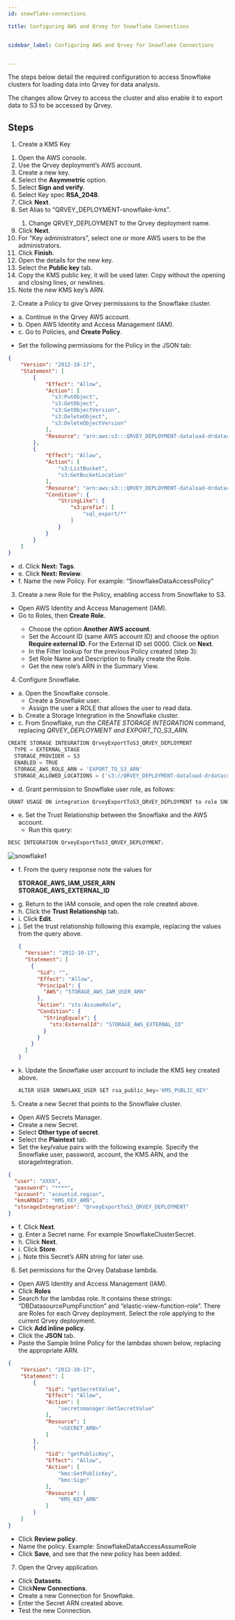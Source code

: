 ```yaml
---
id: snowflake-connections

title: Configuring AWS and Qrvey for Snowflake Connections


sidebar_label: Configuring AWS and Qrvey for Snowflake Connections


---
```

<div style={{textAlign: "justify"}}>

The steps below detail the required configuration to access Snowflake clusters for loading data into Qrvey for data analysis.

The changes allow Qrvey to access the cluster and also enable it to export data to S3 to be accessed by Qrvey.

## Steps 
1. Create a KMS Key
<ol style={{listStyleType: 'lower-alpha'}}>
<li>Open the AWS console. </li>
<li>Use the Qrvey deployment’s AWS account.</li>
<li>Create a new key.</li>
<li>Select the <b>Asymmetric</b> option.</li>
<li>Select <b>Sign and verify</b>.</li>
<li>Select Key spec <b>RSA_2048</b>.</li>
<li>Click <b>Next</b>.</li>
<li>Set Alias to “QRVEY_DEPLOYMENT-snowflake-kms”.</li>
<ol style={{listStyle: 'lower-roman'}}>
<li>Change QRVEY_DEPLOYMENT to the Qrvey deployment name.</li>
</ol>
<li>Click <b>Next</b>.</li>
<li>For “Key administrators”, select one or more AWS users to be the administrators.</li>
<li>Click <b>Finish</b>.</li>
<li>Open the details for the new key.</li>
<li>Select the <b>Public key</b> tab.</li>
<li>Copy the KMS public key, it will be used later. Copy without the opening and closing lines, or newlines.</li>
<li>Note the new KMS key’s ARN.</li>
</ol>

2. Create a Policy to give Qrvey permissions to the Snowflake cluster.
<ul style={{listStyle: 'none'}}>
<li>a. Continue in the Qrvey AWS account.</li>
<li>b. Open AWS Identity and Access Management (IAM).</li>
<li>c. Go to Policies, and <b>Create Policy</b>.</li>
</ul>
<ul style={{listStyle: 'lower-roman', marginLeft: '40px'}}>
<li>Set the following permissions for the Policy in the JSON tab:</li>
</ul>

```json
{
    "Version": "2012-10-17",
    "Statement": [
        {
            "Effect": "Allow",
            "Action": [
              "s3:PutObject",
              "s3:GetObject",
              "s3:GetObjectVersion",
              "s3:DeleteObject",
              "s3:DeleteObjectVersion"
            ],
            "Resource": "arn:aws:s3:::QRVEY_DEPLOYMENT-dataload-drdatacommons/sql_export/*"
        },
        {
            "Effect": "Allow",
            "Action": [
                "s3:ListBucket",
                "s3:GetBucketLocation"
            ],
            "Resource": "arn:aws:s3:::QRVEY_DEPLOYMENT-dataload-drdatacommons",
            "Condition": {
                "StringLike": {
                    "s3:prefix": [
                        "sql_export/*"
                    ]
                }
            }
        }
    ]
}
```

<ul style={{listStyle: 'none', marginLeft: '20px'}}>
<li>d. Click <b>Next: Tags</b>.</li>
<li>e. Click <b>Next: Review</b>.</li>
<li>f. Name the new Policy. For example: “SnowflakeDataAccessPolicy”</li>
</ul>

3. Create a new Role for the Policy, enabling access from Snowflake to S3.
<ul style={{listStyle: 'lower-alpha'}}>
<li>Open AWS Identity and Access Management (IAM). </li>
<li>Go to Roles, then <b>Create Role</b>.</li>
<ul style={{listStyle: 'lower-roman'}}>
<li>Choose the option <b>Another AWS account</b>.</li>
<li>Set the Account ID (same AWS account ID) and choose the option <b>Require external ID</b>. For the External ID set 0000. Click on <b>Next</b>.</li>
<li>In the Filter lookup for the previous Policy created (step 3):</li>
<li>Set Role Name and Description to finally create the Role.</li>
<li>Get the new role’s ARN in the Summary View.</li>
</ul>
</ul>

4. Configure Snowflake.
<ul style={{listStyle: 'none'}}>
<li>a. Open the Snowflake console.
<ul style={{listStyle: 'lower-roman'}}>
<li>Create a Snowflake user.</li>
<li>Assign the user a ROLE that allows the user to read data.</li>
</ul></li>
<li>b. Create a Storage Integration in the Snowflake cluster.</li>
<li>c. From Snowflake, run the <i>CREATE STORAGE INTEGRATION</i> command, replacing <i>QRVEY_DEPLOYMENT and EXPORT_TO_S3_ARN.</i></li>
</ul>

```js
CREATE STORAGE INTEGRATION QrveyExportToS3_QRVEY_DEPLOYMENT
  TYPE = EXTERNAL_STAGE
  STORAGE_PROVIDER = S3
  ENABLED = TRUE
  STORAGE_AWS_ROLE_ARN = 'EXPORT_TO_S3_ARN'
  STORAGE_ALLOWED_LOCATIONS = ('s3://QRVEY_DEPLOYMENT-dataload-drdatacommons/sql_export/')
```

<ul style={{listStyle: 'none', marginLeft: '20px'}}>
<li>d. Grant permission to Snowflake user role, as follows:</li>
</ul>

```js
GRANT USAGE ON integration QrveyExportToS3_QRVEY_DEPLOYMENT to role SNOWFLAKE_USER_ROLE;
```
<ul style={{listStyle: 'none', marginLeft: '20px'}}>
<li>e. Set the Trust Relationship between the Snowflake and the AWS account.
  <ul style={{listStyle: 'lower-roman'}}>
  <li>Run this query:</li>
  </ul></li>
</ul>

```js
DESC INTEGRATION QrveyExportToS3_QRVEY_DEPLOYMENT;
```

![snowflake1](https://s3.amazonaws.com/cdn.qrvey.com/documentation_assets/get-started/managing-aws-cluster/snowflake.1.all.png)

<ul style={{listStyle: 'none', marginLeft: '20px'}}>
<li>f. From the query response note the values for

<b>STORAGE_AWS_IAM_USER_ARN  
STORAGE_AWS_EXTERNAL_ID
</b>
</li>

<li>g. Return to the IAM console, and open the role created above.</li>
<li>h. Click the <b>Trust Relationship</b> tab.</li>
<li>i. Click <b>Edit</b>.</li>
<li>j. Set the trust relationship following this example, replacing the values from the query above.</li>

```json
{
  "Version": "2012-10-17",
  "Statement": [
    {
      "Sid": "",
      "Effect": "Allow",
      "Principal": {
        "AWS": "STORAGE_AWS_IAM_USER_ARN"
      },
      "Action": "sts:AssumeRole",
      "Condition": {
        "StringEquals": {
          "sts:ExternalId": "STORAGE_AWS_EXTERNAL_ID"
        }
      }
    }
  ]
}
```
<li>k. Update the Snowflake user account to include the KMS key created above. <br/>

```js
ALTER USER SNOWFLAKE_USER SET rsa_public_key='KMS_PUBLIC_KEY'
```
</li>
</ul>

5. Create a new Secret that points to the Snowflake cluster.
<ul style={{listStyle: 'lower-alpha'}}>
<li>Open AWS Secrets Manager.</li>
<li>Create a new Secret.</li>
<li>Select <b>Other type of secret</b>.</li>
<li>Select the <b>Plaintext</b> tab.</li>
<li>Set the key/value pairs with the following example. Specify the Snowflake user, password, account, the KMS ARN, and the storageIntegration.</li>
</ul>

```json
{
  "user": "XXXX",
  "password": "****",
  "account": "acountid.region",
  "kmsARNId": "KMS_KEY_ARN",
  "storageIntegration": "QrveyExportToS3_QRVEY_DEPLOYMENT"
}
```
<ul style={{listStyle: 'none', marginLeft: '20px'}}>
<li>f. Click <b>Next</b>.</li>
<li>g. Enter a Secret name. For example SnowflakeClusterSecret.</li>
<li>h. Click <b>Next</b>.</li>
<li>i. Click <b>Store</b>.</li>
<li>j. Note this Secret’s ARN string for later use.</li>
</ul>

6. Set permissions for the Qrvey Database lambda.
<ul style={{listStyle: 'lower-alpha', marginLeft: '20px'}}>
<li>Open AWS Identity and Access Management (IAM).</li>
<li>Click <b>Roles</b></li>
<li>Search for the lambdas role. It contains these strings: “DBDatasourcePumpFunction” and “elastic-view-function-role”. There are Roles for each Qrvey deployment. Select the role applying to the current Qrvey deployment.</li>
<li>Click <b>Add inline policy</b>.</li>
<li>Click the <b>JSON</b> tab.</li>
<li>Paste the Sample Inline Policy for the lambdas shown below, replacing the appropriate ARN.</li>
</ul>

```json
{
    "Version": "2012-10-17",
    "Statement": [
        {
            "Sid": "getSecretValue",
            "Effect": "Allow",
            "Action": [
                "secretsmanager:GetSecretValue"
            ],
            "Resource": [
                "<SECRET_ARN>"
            ]
        },
        {
            "Sid": "getPublicKey",
            "Effect": "Allow",
            "Action": [
                "kms:GetPublicKey",
                "kms:Sign"
            ],
            "Resource": [
                "KMS_KEY_ARN"
            ]
        }
    ]
}
```
<ul style={{listStyle: 'lower-alpha', marginLeft: '20px'}}>
<li>Click <b>Review policy</b>.</li>
<li>Name the policy. Example: SnowflakeDataAccessAssumeRole</li>
<li>Click <b>Save</b>, and see that the new policy has been added.</li>
</ul>

7. Open the Qrvey application.
<ul style={{listStyle: 'lower-alpha', marginLeft: '20px'}}>
<li>Click <b>Datasets</b>.</li>
<li>Click<b>New Connections</b>.</li>
<li>Create a new Connection for Snowflake.</li>
<li>Enter the Secret ARN created above.</li>
<li>Test the new Connection.</li>
</ul>


</div>